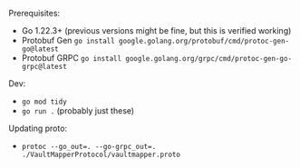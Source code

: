Prerequisites:
- Go 1.22.3+ (previous versions might be fine, but this is verified working)
- Protobuf Gen `go install google.golang.org/protobuf/cmd/protoc-gen-go@latest`
- Protobuf GRPC `go install google.golang.org/grpc/cmd/protoc-gen-go-grpc@latest`

Dev:
- `go mod tidy`
- `go run .` (probably just these)

Updating proto:
- `protoc --go_out=. --go-grpc_out=. ./VaultMapperProtocol/vaultmapper.proto`